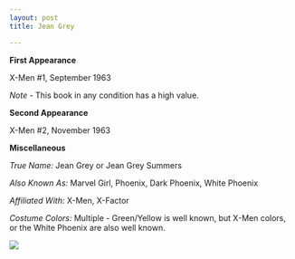 ```yaml
---
layout: post
title: Jean Grey

---
```


**First Appearance**

X-Men #1, September 1963

*Note* - This book in any condition has a high value.

**Second Appearance**

X-Men #2, November 1963


**Miscellaneous**

*True Name:* Jean Grey or Jean Grey Summers

*Also Known As:*  Marvel Girl, Phoenix, Dark Phoenix, White Phoenix

*Affiliated With:*  X-Men, X-Factor

*Costume Colors:*  Multiple - Green/Yellow is well known, but X-Men colors, or the White Phoenix are also well known.

<img src="http://comicfirsts.com/images/marvel/the-xmen-issue-1.jpg">
